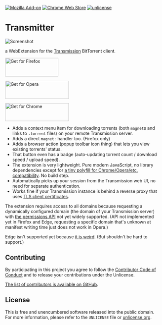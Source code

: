 [![Mozilla Add-on](https://img.shields.io/amo/v/transmitter-for-transmission.svg)](https://addons.mozilla.org/en-US/firefox/addon/transmitter-for-transmission/)
[![Chrome Web Store](https://img.shields.io/chrome-web-store/v/cdmpmfcgepijfiaaojbahpmpjfkgdgja.svg)](https://chrome.google.com/webstore/detail/transmitter-for-transmiss/cdmpmfcgepijfiaaojbahpmpjfkgdgja)
[![unlicense](https://img.shields.io/badge/un-license-green.svg?style=flat)](http://unlicense.org)

# Transmitter

![Screenshot](https://addons.cdn.mozilla.net/user-media/previews/full/184/184029.png?modified=1492874124)

a WebExtension for the [Transmission](https://transmissionbt.com/) BitTorrent client.

<a href="https://addons.mozilla.org/en-US/firefox/addon/transmitter-for-transmission/"><img alt="Get for Firefox" src="https://addons.cdn.mozilla.net/static/img/addons-buttons/AMO-button_1.png" width="172" height="60"></a>

<a href="https://addons.opera.com/en/extensions/details/transmitter-for-transmission/"><img alt="Get for Opera" src="https://dev.opera.com/extensions/branding-guidelines/addons_206x58_en@2x.png" width="206" height="58"></a>

<a href="https://chrome.google.com/webstore/detail/transmitter-for-transmiss/cdmpmfcgepijfiaaojbahpmpjfkgdgja"><img alt="Get for Chrome" src="https://developer.chrome.com/webstore/images/ChromeWebStore_BadgeWBorder_v2_496x150.png" width="206" height="58"></a>

- Adds a context menu item for downloading torrents (both `magnet`s and links to `.torrent` files) on your remote Transmission server.
- Adds a direct `magnet:` handler too. (Firefox only)
- Adds a browser action (popup toolbar icon thing) that lets you view existing torrents' status.
- That button even has a badge (auto-updating torrent count / download speed / upload speed).
- The extension is very lightweight. Pure modern JavaScript, no library dependencies except for [a tiny polyfill for Chrome/Opera/etc. compatibility](https://github.com/mozilla/webextension-polyfill). No build step.
- Automatically picks up your session from the Transmission web UI, no need for separate authentication.
- Works fine if your Transmission instance is behind a reverse proxy that uses [TLS client certificates](https://github.com/myfreeweb/damnx509).

The extension requires access to all domains because requesting a dynamically configured domain (the domain of your Transmission server) with [the permissions API](https://developer.chrome.com/extensions/permissions) not yet widely supported.
(API not implemented yet in Firefox and Edge, requesting a specific domain that's unknown at manifest writing time just does not work in Opera.)

Edge isn't supported yet because [it is weird](https://github.com/mozilla/webextension-polyfill/issues/3).
(But shouldn't be hard to support.)

## Contributing

By participating in this project you agree to follow the [Contributor Code of Conduct](http://contributor-covenant.org/version/1/4/) and to release your contributions under the Unlicense.

[The list of contributors is available on GitHub](https://github.com/myfreeweb/transmitter/graphs/contributors).

## License

This is free and unencumbered software released into the public domain.  
For more information, please refer to the `UNLICENSE` file or [unlicense.org](http://unlicense.org).
